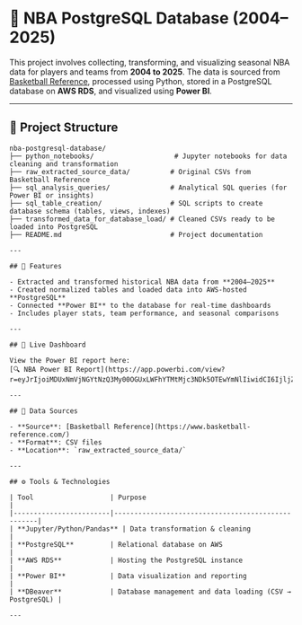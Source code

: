 # 🏀 NBA PostgreSQL Database (2004–2025)

This project involves collecting, transforming, and visualizing seasonal NBA data for players and teams from **2004 to 2025**. The data is sourced from [Basketball Reference](https://www.basketball-reference.com/), processed using Python, stored in a PostgreSQL database on **AWS RDS**, and visualized using **Power BI**.

---

## 📁 Project Structure

```plaintext
nba-postgresql-database/
├── python_notebooks/                    # Jupyter notebooks for data cleaning and transformation
├── raw_extracted_source_data/          # Original CSVs from Basketball Reference
├── sql_analysis_queries/               # Analytical SQL queries (for Power BI or insights)
├── sql_table_creation/                 # SQL scripts to create database schema (tables, views, indexes)
├── transformed_data_for_database_load/ # Cleaned CSVs ready to be loaded into PostgreSQL
├── README.md                           # Project documentation

---

## 📌 Features

- Extracted and transformed historical NBA data from **2004–2025**
- Created normalized tables and loaded data into AWS-hosted **PostgreSQL**
- Connected **Power BI** to the database for real-time dashboards
- Includes player stats, team performance, and seasonal comparisons

---

## 🔗 Live Dashboard

View the Power BI report here:  
[🔍 NBA Power BI Report](https://app.powerbi.com/view?r=eyJrIjoiMDUxNmVjNGYtNzQ3My00OGUxLWFhYTMtMjc3NDk5OTEwYmNlIiwidCI6IjljZjNkNGIxLTBiZTYtNGI4NS1iOTVkLWY4NjRkMmUxN2Q2OCIsImMiOjF9)

---

## 💾 Data Sources

- **Source**: [Basketball Reference](https://www.basketball-reference.com/)
- **Format**: CSV files
- **Location**: `raw_extracted_source_data/`

---

## ⚙️ Tools & Technologies

| Tool                   | Purpose                                           |
|------------------------|---------------------------------------------------|
| **Jupyter/Python/Pandas** | Data transformation & cleaning                |
| **PostgreSQL**         | Relational database on AWS                        |
| **AWS RDS**            | Hosting the PostgreSQL instance                   |
| **Power BI**           | Data visualization and reporting                  |
| **DBeaver**            | Database management and data loading (CSV → PostgreSQL) |

---
